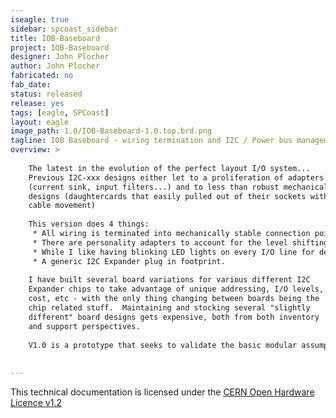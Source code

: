 ```yaml
---
iseagle: true
sidebar: spcoast_sidebar
title: IOB-Baseboard
project: IOB-Baseboard
designer: John Plocher
author: John Plocher
fabricated: no
fab_date: 
status: released
release: yes
tags: [eagle, SPCoast]
layout: eagle
image_path: 1.0/IOB-Baseboard-1.0.top.brd.png
tagline: IOB Baseboard - wiring termination and I2C / Power bus management
overview: >
    
    The latest in the evolution of the perfect layout I/O system...
    Previous I2C-xxx designs either let to a proliferation of adapters
    (current sink, input filters...) and to less than robust mechanical
    designs (daughtercards that easily pulled out of their sockets with
    cable movement)
    
    This version does 4 things:
     * All wiring is terminated into mechanically stable connection points
     * There are personality adapters to account for the level shifting, buffering and other I/O line adaptions that may be needed
     * While I like having blinking LED lights on every I/O line for debugging, others do not - so there is now a plug-in LED monitor slot for each set of 4x I/O lines
     * A generic I2C Expander plug in footprint.
    
    I have built several board variations for various different I2C
    Expander chips to take advantage of unique addressing, I/O levels,
    cost, etc - with the only thing changing between boards being the
    chip related stuff.  Maintaining and stocking several "slightly
    different" board designs gets expensive, both from both inventory
    and support perspectives.
    
    V1.0 is a prototype that seeks to validate the basic modular assumptions I'm making.
    
    
---
```



This technical documentation is licensed under the [CERN Open Hardware Licence v1.2](http://www.ohwr.org/attachments/2388/cern_ohl_v_1_2.txt)

